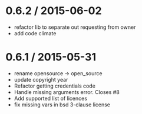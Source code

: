 
0.6.2 / 2015-06-02
==================

  * refactor lib to separate out requesting from owner
  * add code climate

0.6.1 / 2015-05-31
==================

  * rename opensource -> open_source
  * update copyright year
  * Refactor getting credentials code
  * Handle missing arguments error. Closes #8
  * Add supported list of licences
  * fix missing vars in bsd 3-clause license
